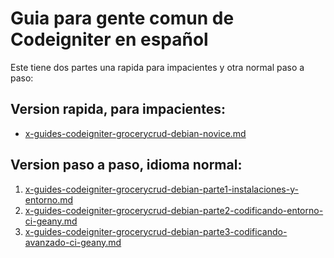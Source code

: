 # Guia para gente comun de Codeigniter en español

Este tiene dos partes una rapida para impacientes y otra normal paso a paso:

## Version rapida, para impacientes:

* [x-guides-codeigniter-grocerycrud-debian-novice.md](x-guides-codeigniter-grocerycrud-debian-novice.md)

## Version paso a paso, idioma normal:

1. [x-guides-codeigniter-grocerycrud-debian-parte1-instalaciones-y-entorno.md](x-guides-codeigniter-grocerycrud-debian-parte1-instalaciones-y-entorno.md)
2. [x-guides-codeigniter-grocerycrud-debian-parte2-codificando-entorno-ci-geany.md](x-guides-codeigniter-grocerycrud-debian-parte2-codificando-entorno-ci-geany.md)
3. [x-guides-codeigniter-grocerycrud-debian-parte3-codificando-avanzado-ci-geany.md](x-guides-codeigniter-grocerycrud-debian-parte2-codificando-avanzado-ci-geany.md)
